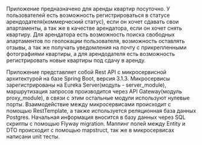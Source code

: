 Приложение предназначено для аренды квартир посуточно. У пользователей есть возможность регистрироваться в статусе арендодателя(коммерческий статус), если он хочет сдавать свои апартаменты, а так же в качестве арендатора, если он хочет снять квартиру. Для арендатора есть возможность поиска свободных апартаментов по геолокации пользователя, возможность оставлять отзывы, а так же получать уведомления на почту с прикрепленными фотографиями квартиры, а для арендодателя есть возможность регистрировать новые квартиры под сдачу в аренду.

Приложение представляет собой Rest API с микросервисной архитектурой на базе Spring Boot, версия 3.1.3. Микросервисы зарегистрированы на Eureka Server(модуль - server_module), маршрутизация запросов производится через API Gateway(модуль proxy_module), в связи с этим остальные модули используют нулевые порты. Взаимодействие между микросервисами происходит с помощью RestTemplate, а также используется реляционная база данных Postgres. Начальная информация вносится в базу данных через SQL скрипты с помощью Flyway migration. Маппинг полей между Entity и DTO происходит с помощью mapstruct, так же в микросервисах написани unit тесты.

